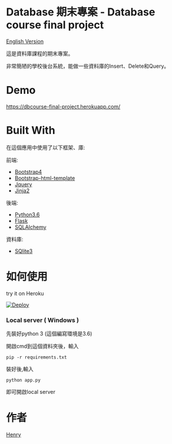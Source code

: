 Database 期末專案 - Database course final project
===============================

[English Version](https://github.com/henry32144/DBcourse-FinalProject/blob/master/README(EN).md)

這是資料庫課程的期末專案。

非常簡陋的學校後台系統，能做一些資料庫的Insert、Delete和Query。

Demo
===============================
https://dbcourse-final-project.herokuapp.com/


Built With
===============================
在這個應用中使用了以下框架、庫:

前端:
*  [Bootstrap4](https://v4-alpha.getbootstrap.com/)
*  [Bootstrap-html-template](https://github.com/BlackrockDigital/startbootstrap-sb-admin)
*  [Jquery](https://jquery.com/)
*  [Jinja2](http://jinja.pocoo.org/docs/2.10/)

後端:
*  [Python3.6](https://www.python.org/downloads/)
*  [Flask](http://flask.pocoo.org/)
*  [SQLAlchemy](https://www.sqlalchemy.org/)

資料庫:
*  [SQlite3](https://www.sqlite.org/)

如何使用
==============================
try it on Heroku

[![Deploy](https://www.herokucdn.com/deploy/button.svg)](https://heroku.com/deploy)


### Local server ( Windows )

先裝好python 3 (這個編寫環境是3.6)

開啟cmd到這個資料夾後，輸入
```
pip -r requirements.txt
```
裝好後,輸入
```
python app.py
```
即可開啟local server

作者
==============================
[Henry](https://github.com/henry32144)

